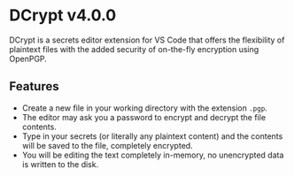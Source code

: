 # DCrypt v4.0.0

DCrypt is a secrets editor extension for VS Code that offers the flexibility of plaintext files with the added security of on-the-fly encryption using OpenPGP.

## Features

- Create a new file in your working directory with the extension `.pgp`.
- The editor may ask you a password to encrypt and decrypt the file contents.
- Type in your secrets (or literally any plaintext content) and the contents will be saved to the file, completely encrypted.
- You will be editing the text completely in-memory, no unencrypted data is written to the disk.
